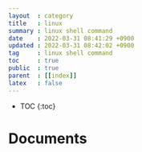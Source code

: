 ```yaml
---
layout  : category 
title   : linux 
summary : linux shell command  
date    : 2022-03-31 08:41:29 +0900
updated : 2022-03-31 08:42:02 +0900
tag     : linux shell command 
toc     : true
public  : true
parent  : [[index]] 
latex   : false
---
```

* TOC
{:toc}

# Documents
